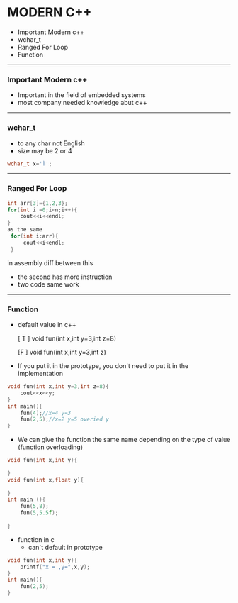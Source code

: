 # MODERN C++

- Important Modern c++
-  wchar_t
- Ranged For Loop
- Function



------

### Important Modern c++

- Important in the field of embedded systems
- most company needed knowledge abut c++

-------

### wchar_t

- to any char not English
- size may be 2 or 4

```c++
wchar_t x='أ';
```



-------------------------------

### Ranged For Loop

```c++
int arr[3]={1,2,3};
for(int i =0;i<n;i++){
    cout<<i<<endl;
}
as the same
 for(int i:arr){
     cout<<i<endl;
 }
```

in assembly diff between this

- the second has more instruction
- two code same work

----

### Function

- default value in c++ 

  [ T ] void fun(int x,int y=3,int z=8)

  [F ] void fun(int x,int y=3,int z)

- If you put it in the prototype, you don't need to put it in the implementation

```c++
void fun(int x,int y=3,int z=8){
    cout<<x<<y;
}
int main(){
    fun(4);//x=4 y=3
    fun(2,5);//x=2 y=5 overied y
}
```

- We can give the function the same name depending on the type of value (function overloading)

```c++
void fun(int x,int y){
    
} 
void fun(int x,float y){
    
}
int main (){
    fun(5,8);
    fun(5,5.5f);
    
}
```



- function in c 
  - can`t default in prototype 

```c
void fun(int x,int y){
    printf("x = ,y=",x,y);
}
int main(){
    fun(2,5);
}
```

